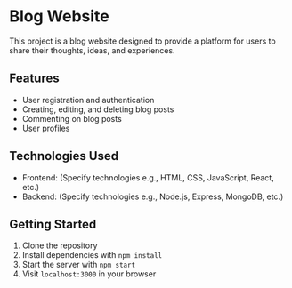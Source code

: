 # Blog Website

This project is a blog website designed to provide a platform for users to share their thoughts, ideas, and experiences. 

## Features

- User registration and authentication
- Creating, editing, and deleting blog posts
- Commenting on blog posts
- User profiles

## Technologies Used

- Frontend: (Specify technologies e.g., HTML, CSS, JavaScript, React, etc.)
- Backend: (Specify technologies e.g., Node.js, Express, MongoDB, etc.)

## Getting Started

1. Clone the repository
2. Install dependencies with `npm install`
3. Start the server with `npm start`
4. Visit `localhost:3000` in your browser
